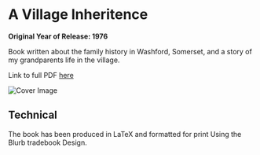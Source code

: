 # A Village Inheritence
**Original Year of Release: 1976**

Book written about the family history in Washford, Somerset, and a story of my grandparents life in the village.

Link to full PDF [here](https://github.com/mikey-harper/Glyn-Court-Work/blob/master/A%20Village%20Inheritance/build/A%20Village%20Inheritance.pdf)

![Cover Image](https://github.com/mikey-harper/Glyn-Court-Work/blob/master/A%20Village%20Inheritance/figures/Cover.jpg?raw=true)

## Technical

The book has been produced in LaTeX and formatted for print Using the Blurb tradebook Design.
